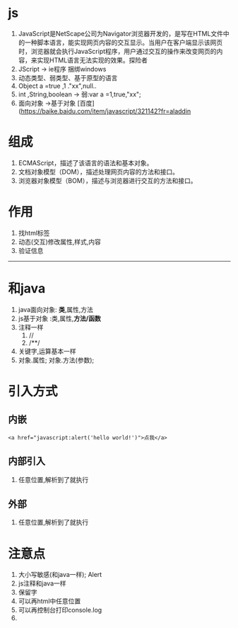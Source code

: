 # js #
1. JavaScript是NetScape公司为Navigator浏览器开发的，是写在HTML文件中的一种脚本语言，能实现网页内容的交互显示。当用户在客户端显示该网页时，浏览器就会执行JavaScript程序，用户通过交互的操作来改变网页的内容，来实现HTML语言无法实现的效果。探险者
2. JScript -> ie程序 捆绑windows
3. 动态类型、弱类型、基于原型的语言
4. Object a =true ,1 ."xx",null..
5. int ,String,boolean  -> 弱:var a =1,true,"xx";
6. 面向对象    			->基于对象
[百度](https://baike.baidu.com/item/javascript/321142?fr=aladdin

# 组成 #
1. ECMAScript，描述了该语言的语法和基本对象。
2. 文档对象模型（DOM），描述处理网页内容的方法和接口。
3. 浏览器对象模型（BOM），描述与浏览器进行交互的方法和接口。 


# 作用 #
1. 找html标签
2. 动态(交互)修改属性,样式,内容
3. 验证信息


----------


# 和java #
1. java面向对象: **类**,属性,方法
2. js基于对象 :类,属性,**方法/函数**
3. 注释一样 
	1. //
	2. /**/
4. 关键字,运算基本一样
5. 对象.属性;   对象.方法(参数);

# 引入方式 #
## 内嵌 ##
	<a href="javascript:alert('hello world!')">点我</a>

## 内部引入 ##
1. 任意位置,解析到了就执行
	<script type="text/javascript"> xxx</script>

## 外部 ##
1. 任意位置,解析到了就执行
	<script type="text/javascript" src> xxx</script>


# 注意点 #
1. 大小写敏感(和java一样); Alert
2. js注释和java一样
3. 保留字
4. 可以再html中任意位置
5. 可以再控制台打印console.log
6. <script 添加了src 属性后 不会执行里面的代码!
7. 脚本不需要像java一样编译,从上往下执行


----------

# 组成 #
1. ECMAScript，描述了该语言的语法和基本对象。
2. 文档对象模型（DOM），描述处理网页内容的方法和接口。
3. 浏览器对象模型（BOM），描述与浏览器进行交互的方法和接口。



# ECMAScript #

## 基本语言 ##
int  a =1;
1.  关键字
2.  标识符:变量名,方法名
3.	语句
4.	运算符
5.	流程控制
6.	对象
7.	数组
8.	函数:一段代码的封装



## 变量 ##
### 方式 ###
	var 变量名 = 初始化值;
1. var和; 都建议加上
2. 定义后,在下面任意片段口可以访问

### 类型 ###
1. 原始类型: Number,String,Boolean,Null(类型为object),Undefined
2. 通过typeof(变量名|值); number,string,boolean,object,undefined
3. 引用类型:object->有方法了!!!


## 特殊运算符 ##
1. == ===全等于  1==="1" false
2. > <= ..  数字>字符串
3. ||,&&  : false||"aaa"  null->false



## 语句 ##
1. if判断
	1. false :  null 或 0 或 ""
	2. true  : 不空对象 或者 非0整数 或者非空字符串
2. 循环
		var i = 0;
		do {i += 2;} while (i < 10);
	
		var i = 0;
		while (i < 10) {
		  i += 2;
		}
	
		 iCount = 6;
		for (var i = 0; i < iCount; i++) {
		  alert(i);
		}


----------

# js方法(函数)->function #
## 方法(函数)和java里面的区别 ##
1. public void 函数名(参数..){方法体}
2. js没有修饰符
3. js没有返回值
4. 格式function 函数名(参数...){方法体}
5. 有function标识
6. 参数都是var,所以不需要写类型!!!
7. 不存在重载

## 调用 ##
			var  a =1;
			function f1(){
				var b = "2"; //局部变量
				alert(a+b);  //12
			}
			f1();
			function f2(){
				alert(b); //undefined
				alert(a+b); //NAN
			}
			f2();

            
			function f3(){
				alert(c); //Uncaught ReferenceError: c is not defined
				alert(a+c);  // 报错
			}
			f3();


			function f4(){
				alert("~~~~"+a+d4);   //undefined  
			}
			f4();
			var  d4 = 12;


# 内置事件:常用事件-> event #
1. 事件驱动

### 焦点事件 ###
1. onfocus
2. onblur

### 表单 ###
1. onsubmint:form
	1. onsubmit="return ss()"
2. onchange :select
### 页面事件 ###
1. onload:加载
2. onbeforeinload:关闭前
3. onunload :关闭
### 鼠标事件 ###
1.  鼠标   onmouseXX  down,up,press
### 键盘事件 ###
1. onkeyXXXX:down,up,press



----------

----------

----------
# dom对象介绍 #
	当浏览器接受到html代码的时候,浏览器会将所有的代码装载到内存中,形成一棵树(document树)
	节点(Node)
		文档节点 document
		元素节点 element
		属性节点 attribute 
		文本节点 textNode
## 画图 ##


## 关系 ##
1. document 找元素,创建元素,创建文本,创建元素
	1. createAttribute(name)
	2. createElement()
	3. createTextNode()
2. element 可以追加孩子1.element2.text
3. element 可以给自己设置属性!!!
4. text


## document查找元素(element) 4种 ##
1. css : id class 标签tagName
2. var eDom = document.getElementById("x");//唯一
3. var eDoms= document.getElementsByClassName("xx");
4. var eDoms= document.getElementsByTagName("x");
5. var eDoms= document.getElementsByName("x");


## 对象的属性 ##
1. value
2. innerHTML
3. style.属性

## 元素的属性 ##
1. value: 获取:var a=eDom.value; 设置 eDom.value="xxx"; 
2. innerHTML: eDom.innerHTML="<a href="#"> xx</a>";
3. style.属性 :eDom.style.backgroundColor="#CDCDCD";


案例:dom 找html标签,登入案例
1. form 属性  onsubmit="return  validateFom()" 
2. 找元素document.getElementById("id");
3. 获取值 e.value;  字段
4. 判断空 value==null || ==""
5. s.style.display="inline"  none


案例:联动
### 数组 ###




----------

----------

## 创建element,text ##
1. var aElement = document.createElement('a');
2. var aElement = document.createTextNode('中国');



## element添加 ##
1. element孩子 :aElement.appendChild(aTextNode)
2. text孩子 :aElement.appendChild(aTextNode)
3. 属性 : aElement.setAttribute("href","#");	

## 删除 ##
1. 删除孩子:parent.remove(child);



----------

## dom  定时器 : 轮播图##
1. var id=setInterval(code,毫秒数):每隔指定的毫秒数执行一次函数 周期
2. clearInterval(id);
3. 修改图片(上一张,,,下一张)
	* img.src="../css/pic"+index+".jpg";
4. 修改宽度高度(变大变小)
	* img.width+=10;  img.height+=10;
5. 修改 位置(滚动的广告条)
	* img.style.top=height;
	* 元素必须设置position,而且不能是static


# 函数分发 #
1. document.getElementById("nextImg").onclick = nextImg;
2. 事件=函数名;

总结事件:1. 元素属性 2. 事件分发

